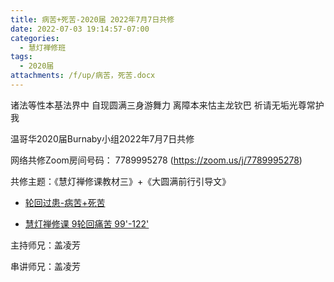 ```yaml
---
title: 病苦+死苦-2020届 2022年7月7日共修
date: 2022-07-03 19:14:57-07:00
categories:
  - 慧灯禅修班
tags:
  - 2020届
attachments: /f/up/病苦，死苦.docx
---
```

诸法等性本基法界中 自现圆满三身游舞力 离障本来怙主龙钦巴 祈请无垢光尊常护我

温哥华2020届Burnaby小组2022年7月7日共修

网络共修Zoom房间号码： 7789995278 (<https://zoom.us/j/7789995278>)

共修主题：《慧灯禅修课教材三》+《大圆满前行引导文》

* [轮回过患-病苦+死苦](https://s3.ca-central-1.wasabisys.com/hddata/f.huidengchanxiu.net/hdv/f/up/病苦，死苦.docx)

* [慧灯禅修课 9轮回痛苦 99'-122'](https://www.youtube.com/watch?v=ctMXiO8zQPc&list=PLQU9iXcMduTfoo8rKZhj69k-OOas8C1Of&index=10&ab_channel=%E6%85%A7%E7%81%AF%E4%B9%8B%E5%85%89%E7%BD%91%E7%AB%99) 

主持师兄：盖凌芳

串讲师兄：盖凌芳